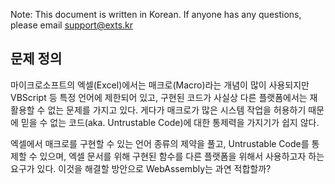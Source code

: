 Note: This document is written in Korean. If anyone has any questions, please email support@exts.kr

## 문제 정의
마이크로소프트의 엑셀(Excel)에서는 매크로(Macro)라는 개념이 많이 사용되지만 VBScript 등 특정 언어에 제한되어 있고, 구현된 코드가 사실상 다른 플랫폼에서는 재활용할 수 없는 문제를 가지고 있다. 게다가 매크로가 많은 시스템 작업을 허용하기 때문에 믿을 수 없는 코드(aka. Untrustable Code)에 대한 통제력을 가지기가 쉽지 않다.

엑셀에서 매크로를 구현할 수 있는 언어 종류의 제약을 풀고, Untrustable Code를 통제할 수 있으며, 엑셀 문서를 위해 구현된 함수를 다른 플랫폼을 위해서 사용하고자 하는 요구가 있다. 이것을 해결할 방안으로 WebAssembly는 과연 적합할까?




